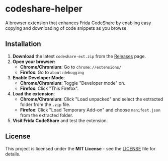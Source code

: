 # codeshare-helper
A browser extension that enhances Frida CodeShare by enabling easy copying and downloading of code snippets as you browse.

## Installation
1. **Download** the latest `codeshare-ext.zip` from the [Releases](https://github.com/aancw/codeshare-helper/releases) page.
2. **Open your browser:**
   - **Chrome/Chromium**: Go to `chrome://extensions/`
   - **Firefox**: Go to `about:debugging`
3. **Enable Developer Mode**:
   - **Chrome/Chromium**: Toggle "Developer mode" on.
   - **Firefox**: Click "This Firefox".
4. **Load the extension**:
   - **Chrome/Chromium**: Click "Load unpacked" and select the extracted folder from the `.zip` file.
   - **Firefox**: Click "Load Temporary Add-on" and choose `manifest.json` from the extracted folder.
5. **Visit Frida CodeShare** and test the extension.

## License
This project is licensed under the **MIT License** - see the [LICENSE](LICENSE) file for details.
